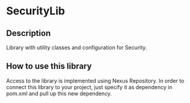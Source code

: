 # SecurityLib

## Description
Library with utility classes and configuration for Security.

## How to use this library
Access to the library is implemented using Nexus Repository. In order to connect this library to your project, just specify it as dependency in pom.xml and pull up this new dependency.

